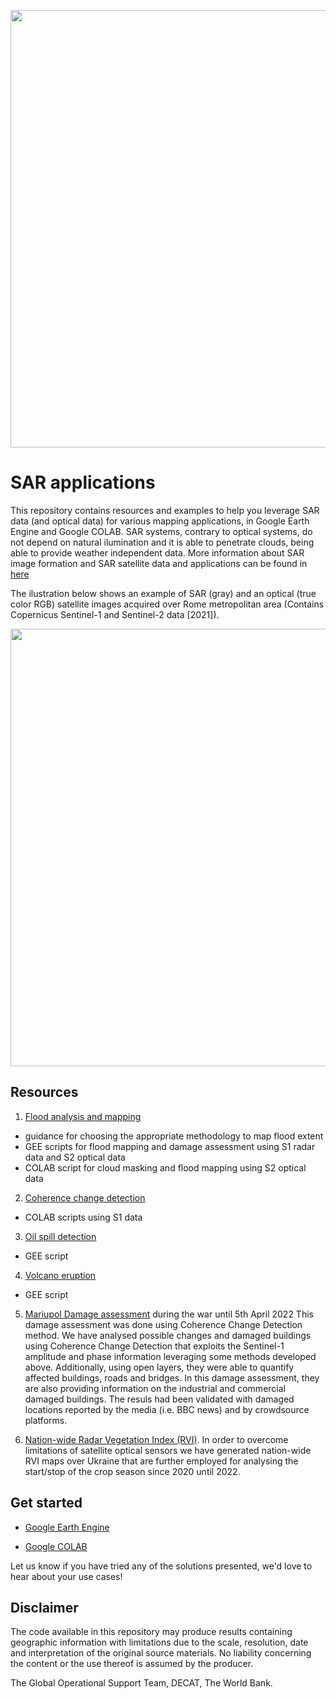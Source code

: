 <p><center> <img src="images/GOST_Logo_2021.png" width="700"/> </p></center>

# SAR applications

This repository contains resources and examples to help you leverage SAR data (and optical data) for various mapping applications, in Google Earth Engine and Google COLAB. 
SAR systems, contrary to optical systems, do not depend on natural ilumination and it is able to penetrate clouds, being able to provide weather independent data. More information about SAR image formation and SAR satellite data and applications can be found in [here](https://www.esa.int/esapub/tm/tm19/TM-19_ptA.pdf) 

The ilustration below shows an example of SAR (gray) and an optical (true color RGB) satellite images acquired over Rome metropolitan area (Contains Copernicus Sentinel-1 and Sentinel-2 data [2021]).  
<p><center> <img src="images/SAR_vs_Optical.jpg" width="700"/> </p></center>


## Resources

1. [Flood analysis and mapping](Flood%20Analysis%20and%20Mapping)
 - guidance for choosing the appropriate methodology to map flood extent
 - GEE scripts for flood mapping and damage assessment using S1 radar data and S2 optical data
 - COLAB script for cloud masking and flood mapping using S2 optical data
 
2. [Coherence change detection](Coherence%20Change%20Detection)
 - COLAB scripts using S1 data

3. [Oil spill detection](Oil%20Spill)
 - GEE script
 
4. [Volcano eruption](Volcano%20Eruption)
 - GEE script

5. [Mariupol Damage assessment](Damage_Assessment/Mariupol_city.md) during the war until 5th April 2022
This damage assessment was done using Coherence Change Detection method. We have analysed possible changes and damaged buildings using Coherence Change Detection that exploits the Sentinel-1 amplitude and phase information leveraging some methods developed above. Additionally, using open layers, they were able to quantify affected buildings, roads and bridges. In this damage assessment, they are also providing information on the industrial and commercial damaged buildings. The resuls had been validated with damaged locations reported by the media (i.e. BBC news) and by crowdsource platforms.

6. [Nation-wide Radar Vegetation Index (RVI)](Radar_Vegetation_Index/Ukraine.md). In order to overcome limitations of satellite optical sensors we have generated nation-wide RVI maps over Ukraine that are further employed for analysing the start/stop of the crop season since 2020 until 2022.
 
## Get started

- [Google Earth Engine](https://earthengine.google.com)
    >
- [Google COLAB](https://colab.research.google.com/notebooks/intro.ipynb)
    > 
Let us know if you have tried any of the solutions presented, we'd love to hear about your use cases!

## Disclaimer
The code available in this repository may produce results containing geographic information with limitations due to the scale, resolution, date and interpretation of the original source materials. No liability concerning the content or the use thereof is assumed by the producer.

The Global Operational Support Team, DECAT, The World Bank.
